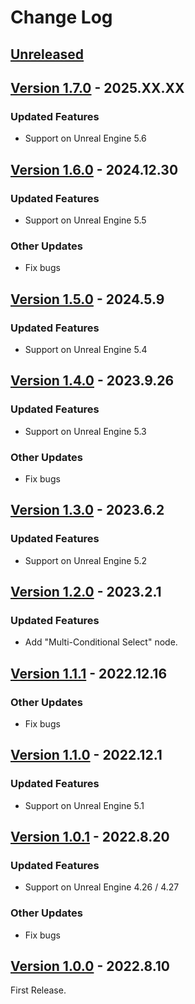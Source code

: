 # Change Log

## [Unreleased](https://github.com/colory-games/UEPlugin-AdvancedControlFlow/compare/v1.7.0...main)

## [Version 1.7.0](https://github.com/colory-games/UEPlugin-AdvancedControlFlow/compare/v1.6.0...v1.7.0) - 2025.XX.XX

### Updated Features

* Support on Unreal Engine 5.6

## [Version 1.6.0](https://github.com/colory-games/UEPlugin-AdvancedControlFlow/compare/v1.5.0...v1.6.0) - 2024.12.30

### Updated Features

* Support on Unreal Engine 5.5

### Other Updates

* Fix bugs

## [Version 1.5.0](https://github.com/colory-games/UEPlugin-AdvancedControlFlow/compare/v1.4.0...v1.5.0) - 2024.5.9

### Updated Features

* Support on Unreal Engine 5.4

## [Version 1.4.0](https://github.com/colory-games/UEPlugin-AdvancedControlFlow/compare/v1.3.0...v1.4.0) - 2023.9.26

### Updated Features

* Support on Unreal Engine 5.3

### Other Updates

* Fix bugs

## [Version 1.3.0](https://github.com/colory-games/UEPlugin-AdvancedControlFlow/compare/v1.2.0...v1.3.0) - 2023.6.2

### Updated Features

* Support on Unreal Engine 5.2

## [Version 1.2.0](https://github.com/colory-games/UEPlugin-AdvancedControlFlow/compare/v1.1.1...v1.2.0) - 2023.2.1

### Updated Features

* Add "Multi-Conditional Select" node.

## [Version 1.1.1](https://github.com/colory-games/UEPlugin-AdvancedControlFlow/compare/v1.1.0...v1.1.1) - 2022.12.16

### Other Updates

* Fix bugs

## [Version 1.1.0](https://github.com/colory-games/UEPlugin-AdvancedControlFlow/compare/v1.0.1...v1.1.0) - 2022.12.1

### Updated Features

* Support on Unreal Engine 5.1

## [Version 1.0.1](https://github.com/colory-games/UEPlugin-AdvancedControlFlow/compare/v1.0.0...v1.0.1) - 2022.8.20

### Updated Features

* Support on Unreal Engine 4.26 / 4.27

### Other Updates

* Fix bugs

## [Version 1.0.0](https://github.com/colory-games/UEPlugin-AdvancedControlFlow/compare/23eed9253287f55a561c6dfa723167a8a10a3a8a...v1.0.0) - 2022.8.10

First Release.
